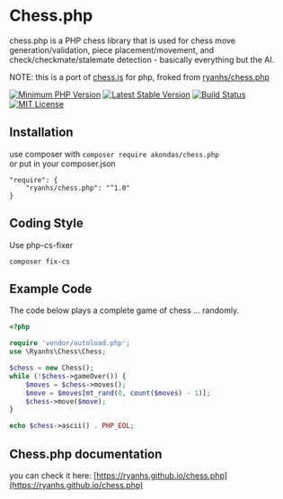 # Chess.php

chess.php is a PHP chess library that is used for chess move
generation/validation, piece placement/movement, and check/checkmate/stalemate
detection - basically everything but the AI. 

NOTE: this is a port of [chess.js](https://github.com/jhlywa/chess.js) for php, froked from [ryanhs/chess.php](https://github.com/ryanhs/chess.php)

[![Minimum PHP Version](https://img.shields.io/badge/php-%3E%3D%207.2-8892BF.svg)](https://php.net/)
[![Latest Stable Version](https://poser.pugx.org/akondas/chess.php/v/stable)](https://packagist.org/akondas/ryanhs/chess.php)
[![Build Status](https://travis-ci.org/akondas/chess.php.svg?branch=master)](https://travis-ci.org/akondas/chess.php)
[![MIT License](https://poser.pugx.org/ryanhs/chess.php/license)](https://packagist.org/packages/ryanhs/chess.php)  

## Installation

use composer with `composer require akondas/chess.php`   
or put in your composer.json  
```
"require": {
	"ryanhs/chess.php": "^1.0"
}
```
  
## Coding Style

Use php-cs-fixer

```
composer fix-cs
```

## Example Code
The code below plays a complete game of chess ... randomly.

```php
<?php

require 'vendor/autoload.php';
use \Ryanhs\Chess\Chess;

$chess = new Chess();
while (!$chess->gameOver()) {
	$moves = $chess->moves();
	$move = $moves[mt_rand(0, count($moves) - 1)];
	$chess->move($move);
}

echo $chess->ascii() . PHP_EOL;
```

## Chess.php documentation

you can check it here: [https://ryanhs.github.io/chess.php](https://ryanhs.github.io/chess.php)
